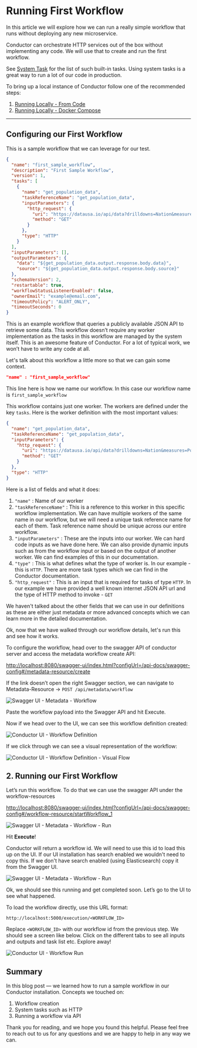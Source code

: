 # Running First Workflow

In this article we will explore how we can run a really simple workflow that runs without deploying any new microservice. 

Conductor can orchestrate HTTP services out of the box without implementing any code.  We will use that to create and run the first workflow.

See [System Task](../concepts/system-tasks) for the list of such built-in tasks.
Using system tasks is a great way to run a lot of our code in production.

To bring up a local instance of Conductor follow one of the recommended steps:

1. [Running Locally - From Code](../server)
2. [Running Locally - Docker Compose](../running-locally-docker)

---

## Configuring our First Workflow

This is a sample workflow that we can leverage for our test.

```json
{
  "name": "first_sample_workflow",
  "description": "First Sample Workflow",
  "version": 1,
  "tasks": [
    {
      "name": "get_population_data",
      "taskReferenceName": "get_population_data",
      "inputParameters": {
        "http_request": {
          "uri": "https://datausa.io/api/data?drilldowns=Nation&measures=Population",
          "method": "GET"
        }
      },
      "type": "HTTP"
    }
  ],
  "inputParameters": [],
  "outputParameters": {
    "data": "${get_population_data.output.response.body.data}",
    "source": "${get_population_data.output.response.body.source}"
  },
  "schemaVersion": 2,
  "restartable": true,
  "workflowStatusListenerEnabled": false,
  "ownerEmail": "example@email.com",
  "timeoutPolicy": "ALERT_ONLY",
  "timeoutSeconds": 0
}
```

This is an example workflow that queries a publicly available JSON API to retrieve some data. This workflow doesn’t
require any worker implementation as the tasks in this workflow are managed by the system itself. This is an awesome
feature of Conductor. For a lot of typical work, we won’t have to write any code at all.

Let's talk about this workflow a little more so that we can gain some context.

```json
"name" : "first_sample_workflow"
```

This line here is how we name our workflow. In this case our workflow name is `first_sample_workflow`

This workflow contains just one worker. The workers are defined under the key `tasks`. Here is the worker definition
with the most important values:

```json
{
  "name": "get_population_data",
  "taskReferenceName": "get_population_data",
  "inputParameters": {
    "http_request": {
      "uri": "https://datausa.io/api/data?drilldowns=Nation&measures=Population",
      "method": "GET"
    }
  },
  "type": "HTTP"
}
```

Here is a list of fields and what it does:

1. `"name"` : Name of our worker
2. `"taskReferenceName"` : This is a reference to this worker in this specific workflow implementation. We can have multiple
   workers of the same name in our workflow, but we will need a unique task reference name for each of them. Task
   reference name should be unique across our entire workflow.
3. `"inputParameters"` : These are the inputs into our worker. We can hard code inputs as we have done here. We can
   also provide dynamic inputs such as from the workflow input or based on the output of another worker. We can find
   examples of this in our documentation.
4. `"type"` : This is what defines what the type of worker is. In our example - this is `HTTP`. There are more task
   types which we can find in the Conductor documentation.
5. `"http_request"` : This is an input that is required for tasks of type `HTTP`. In our example we have provided a well
   known internet JSON API url and the type of HTTP method to invoke - `GET`

We haven't talked about the other fields that we can use in our definitions as these are either just
metadata or more advanced concepts which we can learn more in the detailed documentation.

Ok, now that we have walked through our workflow details, let's run this and see how it works.

To configure the workflow, head over to the swagger API of conductor server and access the metadata workflow create API:

[http://localhost:8080/swagger-ui/index.html?configUrl=/api-docs/swagger-config#/metadata-resource/create](http://localhost:8080/swagger-ui/index.html?configUrl=/api-docs/swagger-config#/metadata-resource/create)

If the link doesn’t open the right Swagger section, we can navigate to Metadata-Resource
→ `POST /api/metadata/workflow`

![Swagger UI - Metadata - Workflow](../img/tutorial/metadataWorkflowPost.png)

Paste the workflow payload into the Swagger API and hit Execute.

Now if we head over to the UI, we can see this workflow definition created:

![Conductor UI - Workflow Definition](../img/tutorial/uiWorkflowDefinition.png)

If we click through we can see a visual representation of the workflow:

![Conductor UI - Workflow Definition - Visual Flow](../img/tutorial/uiWorkflowDefinitionVisual.png)

## 2. Running our First Workflow

Let’s run this workflow. To do that we can use the swagger API under the workflow-resources

[http://localhost:8080/swagger-ui/index.html?configUrl=/api-docs/swagger-config#/workflow-resource/startWorkflow_1](http://localhost:8080/swagger-ui/index.html?configUrl=/api-docs/swagger-config#/workflow-resource/startWorkflow_1)

![Swagger UI - Metadata - Workflow - Run](../img/tutorial/metadataWorkflowRun.png)

Hit **Execute**!

Conductor will return a workflow id. We will need to use this id to load this up on the UI. If our UI installation has
search enabled we wouldn't need to copy this. If we don't have search enabled (using Elasticsearch) copy it from the
Swagger UI.

![Swagger UI - Metadata - Workflow - Run](../img/tutorial/workflowRunIdCopy.png)

Ok, we should see this running and get completed soon. Let’s go to the UI to see what happened.

To load the workflow directly, use this URL format:

```
http://localhost:5000/execution/<WORKFLOW_ID>
```

Replace `<WORKFLOW_ID>` with our workflow id from the previous step. We should see a screen like below. Click on the
different tabs to see all inputs and outputs and task list etc. Explore away!

![Conductor UI - Workflow Run](../img/tutorial/workflowLoaded.png)

## Summary

In this blog post — we learned how to run a sample workflow in our Conductor installation. Concepts we touched on:

1. Workflow creation
2. System tasks such as HTTP
3. Running a workflow via API

Thank you for reading, and we hope you found this helpful. Please feel free to reach out to us for any questions and we
are happy to help in any way we can.

